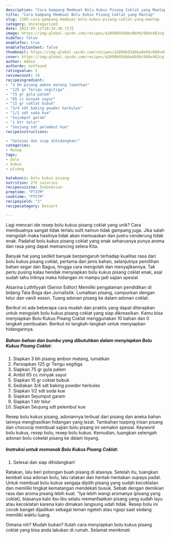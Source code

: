 ```yaml
---
description: "Cara Gampang Membuat Bolu Kukus Pisang Coklat yang Mantap"
title: "Cara Gampang Membuat Bolu Kukus Pisang Coklat yang Mantap"
slug: 1205-cara-gampang-membuat-bolu-kukus-pisang-coklat-yang-mantap
category: Uncategorized
date: 2022-05-11T18:34:36.717Z
image: https://img-global.cpcdn.com/recipes/a2098b93dbba8b99/680x482cq70/bolu-kukus-pisang-coklat-foto-resep-utama.jpg
hideToc: false
enableToc: true
enableTocContent: false
thumbnail: https://img-global.cpcdn.com/recipes/a2098b93dbba8b99/680x482cq70/bolu-kukus-pisang-coklat-foto-resep-utama.jpg
cover: https://img-global.cpcdn.com/recipes/a2098b93dbba8b99/680x482cq70/bolu-kukus-pisang-coklat-foto-resep-utama.jpg
author: Admin
authorAv: notfound
ratingvalue: 5
reviewcount: 19
recipeingredient:
- "3 bh pisang ambon matang lumatkan"
- "125 gr Terigu segitiga"
- "75 gr gula palem"
- "65 cc minyak sayur"
- "15 gr coklat bubuk"
- "3/4 sdt baking powder herkules"
- "1/2 sdt soda kue"
- "Sejumput garam"
- "1 btr telur"
- "Seujung sdt pelembut kue"
recipeinstructions:

- "Selesai dan siap dihidangkan!"
categories:
- Resep
tags:
- bolu
- kukus
- pisang

katakunci: bolu kukus pisang 
nutrition: 275 calories
recipecuisine: Indonesian
preptime: "PT37M"
cooktime: "PT57M"
recipeyield: "2"
recipecategory: Dessert

---
```





Lagi mencari ide resep bolu kukus pisang coklat yang unik? Cara membuatnya sangat tidak terlalu sulit namun tidak gampang juga. Jika salah mengolah maka hasilnya tidak akan memuaskan dan justru cenderung tidak enak. Padahal bolu kukus pisang coklat yang enak seharusnya punya aroma dan rasa yang dapat memancing selera Kita.





Banyak hal yang sedikit banyak berpengaruh terhadap kualitas rasa dari bolu kukus pisang coklat, pertama dari jenis bahan, selanjutnya pemilihan bahan segar dan Bagus, hingga cara mengolah dan menyajikannya. Tak perlu pusing kalau hendak menyiapkan bolu kukus pisang coklat enak,      asal sudah tahu triknya maka hidangan ini mampu jadi sajian spesial.














Atsarina Luthfiyyah (Senior Editor) Memiliki pengalaman pendidikan di bidang Tata Boga dan Jurnalistik. Lumatkan pisang, campurkan dengan telur dan vanili esesn. Tuang adonan pisang ke dalam adonan coklat.






Berikut ini ada beberapa cara mudah dan praktis yang dapat diterapkan untuk mengolah bolu kukus pisang coklat yang siap dikreasikan. Kamu bisa menyiapkan Bolu Kukus Pisang Coklat menggunakan 10 bahan dan 0 langkah pembuatan. Berikut ini langkah-langkah untuk menyiapkan hidangannya.

<!--inarticleads1-->

##### Bahan-bahan dan bumbu yang dibutuhkan dalam menyiapkan Bolu Kukus Pisang Coklat:

1. Siapkan 3 bh pisang ambon matang, lumatkan
1. Persiapkan 125 gr Terigu segitiga
1. Siapkan 75 gr gula palem
1. Ambil 65 cc minyak sayur
1. Siapkan 15 gr coklat bubuk
1. Sediakan 3/4 sdt baking powder herkules
1. Siapkan 1/2 sdt soda kue
1. Siapkan Sejumput garam
1. Siapkan 1 btr telur
1. Siapkan Seujung sdt pelembut kue


Resep bolu kukus pisang, adonannya terbuat dari pisang dan aneka bahan lainnya menghasilkan hidangan yang lezat. Tambahan topping irisan pisang dan chococip membuat sajian bolu pisang ini semakin spesial. Keyword bolu kukus, resep bolu, resep bolu kukus. Kemudian, tuangkan setengah adonan bolu cokelat pisang ke dalam loyang. 

<!--inarticleads2-->

##### Instruksi untuk memasak Bolu Kukus Pisang Coklat:


1. Selesai dan siap dihidangkan!

Ratakan, lalu beri potongan buah pisang di atasnya. Setelah itu, tuangkan kembali sisa adonan bolu, lalu ratakan dan hentak-hentakan supaya padat. Untuk membuat bolu kukus sengaja dipilih pisang yang sudah kecoklatan dan memiliki tingkat kematangan mendekati busuk. Sebab dengan demikian rasa dan aroma pisang lebih kuat. &#34;Iya lebih wangi aromanya (pisang yang coklat), biasanya kalo ibu-ibu selalu memanfaatkan pisang yang sudah layu atau kecoklatan karena kalo dimakan langsung udah tidak. Resep bolu ini cocok banget dijadikan sebagai teman ngeteh atau ngopi saat sedang memiliki waktu luang. 

Gimana nih? Mudah bukan? Itulah cara menyiapkan bolu kukus pisang coklat yang bisa anda lakukan di rumah. Selamat menikmati
